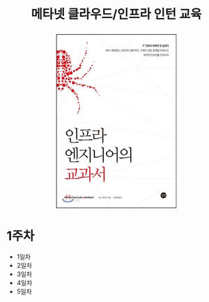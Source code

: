 # <p align="center">메타넷 클라우드/인프라 인턴 교육</p>

<p align="center"><img src="images/인프라엔지니어교과서.jpg"></p>

<h1>1주차</h1>
<ul>
  <li>1일차</li>
  <li>2일차</li>
  <li>3일차</li>
  <li>4일차</li>
  <li>5일차</li>
</ul>
